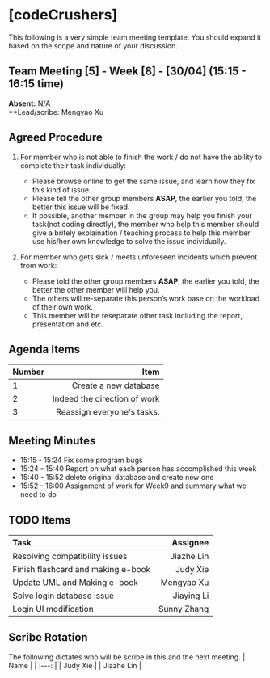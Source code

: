 # [codeCrushers]
This following is a very simple team meeting template. You should expand it based on the scope and nature of your discussion.

## Team Meeting [5] - Week [8] - [30/04] (15:15 - 16:15 time)
**Absent:** N/A
<br>
**Lead/scribe: Mengyao Xu

## Agreed Procedure
1. For member who is not able to finish the work / do not have the ability to complete their task individually:
    - Please browse online to get the same issue, and learn how they fix this kind of issue.
    - Please tell the other group members **ASAP**, the earlier you told, the better this issue will be fixed.
    - If possible, another member in the group may help you finish your task(not coding directly), the member who help this member should give a brifely explaination / teaching process to help this member use his/her own knowledge to solve the issue individually.

2. For member who gets sick / meets unforeseen incidents which prevent from work:
    - Please told the other group members **ASAP**, the earlier you told, the better the other member will help you.
    - The others will re-separate this person’s work base on the workload of their own work.
    - This member will be reseparate other task including the report, presentation and etc.

## Agenda Items
| Number | Item |
| :-- | ---: |
| 1 | Create a new database |
| 2 | Indeed the direction of work |
| 3 | Reassign everyone's tasks. |

## Meeting Minutes
- 15:15 - 15:24 Fix some program bugs
- 15:24 - 15:40 Report on what each person has accomplished this week
- 15:40 - 15:52 delete original database and create new one
- 15:52 - 16:00 Assignment of work for Week9 and summary what we need to do 

## TODO Items
| Task | Assignee |
| :-- | ---: |
| Resolving compatibility issues | Jiazhe Lin |
| Finish flashcard and making e-book | Judy Xie |
| Update UML and Making e-book | Mengyao Xu |
| Solve login database issue | Jiaying Li |
| Login UI modification | Sunny Zhang |

## Scribe Rotation
The following dictates who will be scribe in this and the next meeting.
| Name |
| :---: |
| Judy Xie |
| Jiazhe Lin |
